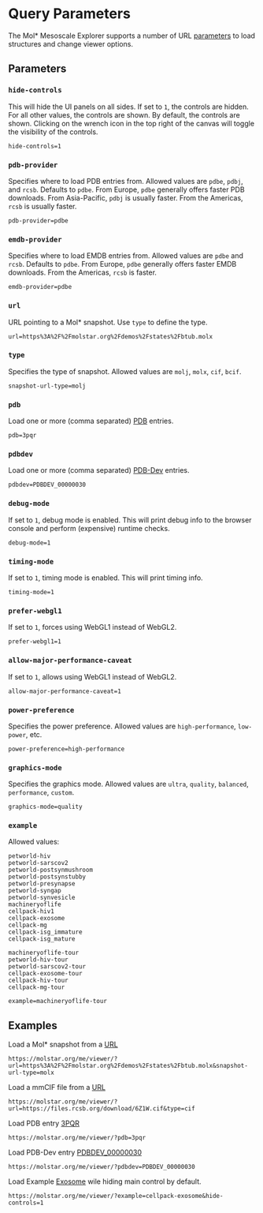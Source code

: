 
# Query Parameters
The Mol\* Mesoscale Explorer supports a number of URL [parameters](https://developer.mozilla.org/en-US/docs/Learn/Common_questions/What_is_a_URL#parameters) to load structures and change viewer options.

## Parameters

### `hide-controls`
This will hide the UI panels on all sides. If set to `1`, the controls are hidden. For all other values, the controls are shown. By default, the controls are shown. Clicking on the wrench icon in the top right of the canvas will toggle the visibility of the controls.

    hide-controls=1

### `pdb-provider`
Specifies where to load PDB entries from. Allowed values are `pdbe`, `pdbj`, and `rcsb`. Defaults to `pdbe`. From Europe, `pdbe` generally offers faster PDB downloads. From Asia-Pacific, `pdbj` is usually faster. From the Americas, `rcsb` is usually faster.

    pdb-provider=pdbe

### `emdb-provider`
Specifies where to load EMDB entries from. Allowed values are `pdbe` and `rcsb`. Defaults to `pdbe`. From Europe, `pdbe` generally offers faster EMDB downloads. From the Americas, `rcsb` is faster.

    emdb-provider=pdbe

### `url`
URL pointing to a Mol\* snapshot. Use `type` to define the type.

    url=https%3A%2F%2Fmolstar.org%2Fdemos%2Fstates%2Fbtub.molx

### `type`
Specifies the type of snapshot. Allowed values are `molj`, `molx`, `cif`, `bcif`.

    snapshot-url-type=molj

### `pdb`
Load one or more (comma separated) [PDB](https://www.wwpdb.org/) entries.

    pdb=3pqr

### `pdbdev`
Load one or more (comma separated) [PDB-Dev](https://pdb-dev.wwpdb.org/) entries.

    pdbdev=PDBDEV_00000030

### `debug-mode`
If set to `1`, debug mode is enabled. This will print debug info to the browser console and perform (expensive) runtime checks.

    debug-mode=1

### `timing-mode`
If set to `1`, timing mode is enabled. This will print timing info.

    timing-mode=1

### `prefer-webgl1`
If set to `1`, forces using WebGL1 instead of WebGL2.

    prefer-webgl1=1

### `allow-major-performance-caveat`
If set to `1`, allows using WebGL1 instead of WebGL2.

    allow-major-performance-caveat=1

### `power-preference`
Specifies the power preference. Allowed values are `high-performance`, `low-power`, etc.

    power-preference=high-performance

### `graphics-mode`
Specifies the graphics mode. Allowed values are `ultra`, `quality`, `balanced`, `performance`, `custom`.

    graphics-mode=quality

### `example`
Allowed values:

    petworld-hiv
    petworld-sarscov2
    petworld-postsynmushroom
    petworld-postsynstubby
    petworld-presynapse
    petworld-syngap
    petworld-synvesicle
    machineryoflife
    cellpack-hiv1
    cellpack-exosome
    cellpack-mg
    cellpack-isg_immature
    cellpack-isg_mature

    machineryoflife-tour
    petworld-hiv-tour
    petworld-sarscov2-tour
    cellpack-exosome-tour
    cellpack-hiv-tour
    cellpack-mg-tour

    example=machineryoflife-tour


## Examples
Load a Mol\* snapshot from a [URL](https://molstar.org/me/viewer/?url=https%3A%2F%2Fmolstar.org%2Fdemos%2Fstates%2Fbtub.molx&snapshot-url-type=molx)

    https://molstar.org/me/viewer/?url=https%3A%2F%2Fmolstar.org%2Fdemos%2Fstates%2Fbtub.molx&snapshot-url-type=molx

Load a mmCIF file from a [URL](https://molstar.org/me/viewer/?url=https://files.rcsb.org/download/6Z1W.cif&type=cif)

    https://molstar.org/me/viewer/?url=https://files.rcsb.org/download/6Z1W.cif&type=cif

Load PDB entry [3PQR](https://molstar.org/me/viewer/?pdb=3pqr)

    https://molstar.org/me/viewer/?pdb=3pqr

Load PDB-Dev entry [PDBDEV_00000030](https://molstar.org/me/viewer/?pdbdev=PDBDEV_00000030)

    https://molstar.org/me/viewer/?pdbdev=PDBDEV_00000030

Load Example [Exosome](https://molstar.org/me/viewer/?example=cellpack-exosome&hide-controls=1) wile hiding main control by default.

    https://molstar.org/me/viewer/?example=cellpack-exosome&hide-controls=1


